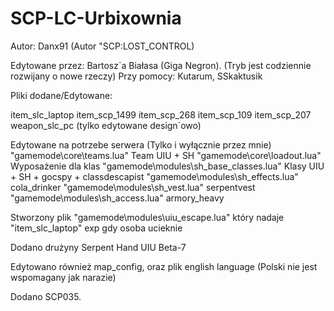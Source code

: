 # SCP-LC-Urbixownia


Autor: Danx91 (Autor "SCP:LOST_CONTROL)

Edytowane przez: Bartosz`a Białasa (Giga Negron). (Tryb jest codziennie rozwijany o nowe rzeczy)
  Przy pomocy: Kutarum, SSkaktusik


  Pliki dodane/Edytowane:

item_slc_laptop
item_scp_1499
item_scp_268
item_scp_109
item_scp_207
weapon_slc_pc (tylko edytowane design`owo)

Edytowane na potrzebe serwera (Tylko i wyłącznie przez mnie)
"gamemode\core\teams.lua" Team UIU + SH
"gamemode\core\loadout.lua" Wyposażenie dla klas
"gamemode\modules\sh_base_classes.lua" Klasy UIU + SH + gocspy + classdescapist
"gamemode\modules\sh_effects.lua" cola_drinker
"gamemode\modules\sh_vest.lua" serpentvest
"gamemode\modules\sh_access.lua" armory_heavy

Stworzony plik
"gamemode\modules\uiu_escape.lua" który nadaje "item_slc_laptop" exp gdy osoba ucieknie

Dodano drużyny
Serpent Hand
UIU
Beta-7

Edytowano również map_config, oraz plik english language
(Polski nie jest wspomagany jak narazie)

Dodano SCP035.
